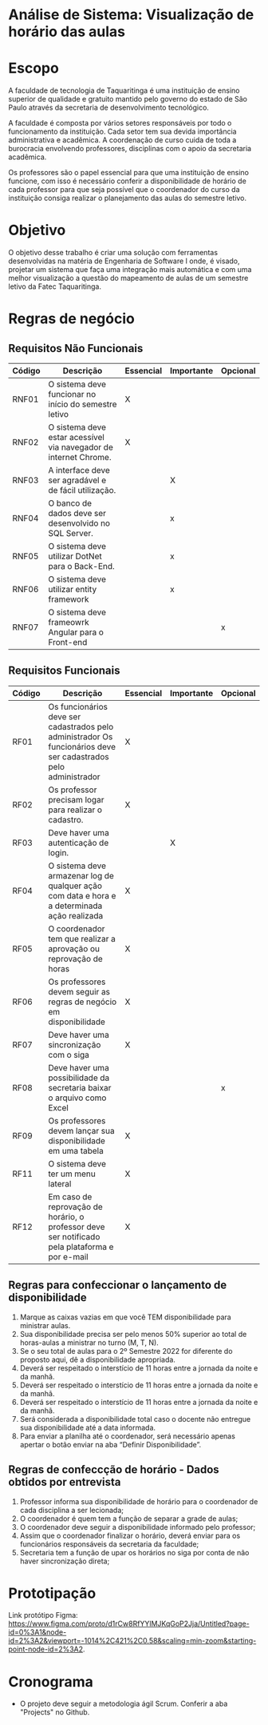 # Análise de Sistema: Visualização de horário das aulas

# Escopo

A faculdade de tecnologia de Taquaritinga é uma instituição de ensino superior de qualidade e gratuito mantido pelo governo do estado de São Paulo através da secretaria de desenvolvimento tecnológico. 

A faculdade é composta por vários setores responsáveis por todo o funcionamento da instituição. Cada setor tem sua devida importância administrativa e acadêmica. A coordenação de curso cuida de toda a burocracia envolvendo professores, disciplinas com o apoio da secretaria acadêmica. 

Os professores são o papel essencial para que uma instituição de ensino funcione, com isso é necessário conferir a disponibilidade de horário de cada professor para que seja possível que o coordenador do curso da instituição consiga realizar o planejamento das aulas do semestre letivo.

# Objetivo

O objetivo desse trabalho é criar uma solução com ferramentas desenvolvidas na matéria de Engenharia de Software I onde, é visado, projetar um sistema que faça uma integração mais automática e com uma melhor visualização a questão do mapeamento de aulas de um semestre letivo da Fatec Taquaritinga. 

# Regras de negócio

## Requisitos Não Funcionais

| Código  | Descrição  | Essencial  | Importante   | Opcional| 
| ------  | ---------  | ---------  | ----------   | -------- |
| RNF01   | O sistema deve funcionar no início do semestre letivo |X|||
| RNF02   | O sistema deve estar acessível via navegador de internet Chrome. |X|||
| RNF03   | A interface deve ser agradável e de fácil utilização.  ||X||
| RNF04   | O banco de dados deve ser desenvolvido no SQL Server.  ||x||
| RNF05   | O sistema deve utilizar DotNet para o Back-End. ||x||
| RNF06   | O sistema deve utilizar entity framework ||x|||   |   |
| RNF07   | O sistema deve frameowrk Angular para o Front-end |||x||


## Requisitos  Funcionais

| Código  | Descrição  | Essencial  | Importante   | Opcional| 
| ------- | --------  | ------- | -------- |  ------- |
| RF01   | Os funcionários deve ser cadastrados pelo administrador Os funcionários deve ser cadastrados pelo administrador  |X|||
| RF02   | Os professor precisam logar para realizar o cadastro. |X|||
| RF03   | Deve haver uma autenticação de login.  ||X||
| RF04   | O sistema deve armazenar log de qualquer ação com data e hora e a determinada ação realizada   |X|||
| RF05   | O coordenador tem que realizar a aprovação ou reprovação de horas |X|||
| RF06   | Os professores devem seguir as regras de negócio em disponibilidade |X|||| 
| RF07   | Deve haver uma sincronização com o siga |X||||
| RF08   | Deve haver uma possibilidade da secretaria baixar o arquivo como Excel|||x||  
| RF09   | Os professores devem lançar sua disponibilidade em uma tabela |X|||| 
| RF11   | O sistema deve ter um menu lateral   |X||||
| RF12   | Em caso de reprovação de horário, o professor deve ser notificado pela plataforma e por e-mail   |X||||

## Regras para confeccionar o lançamento de disponibilidade
1. Marque as caixas vazias em que você TEM disponibilidade para ministrar aulas.
2. Sua disponibilidade precisa ser pelo menos 50% superior ao total de horas-aulas a ministrar no turno (M, T, N).
3. Se o seu total de aulas para o  2º Semestre 2022 for diferente do proposto aqui, dê a disponibilidade apropriada.
4. Deverá ser respeitado o interstício de 11 horas entre a jornada da noite e da manhã.
5. Deverá ser respeitado o interstício de 11 horas entre a jornada da noite e da manhã.
6. Deverá ser respeitado o interstício de 11 horas entre a jornada da noite e da manhã.
7. Será considerada a disponibilidade total caso o docente não entregue sua disponibilidade até a data informada.
8. Para enviar a planilha até o coordenador, será necessário apenas apertar o botão enviar na aba “Definir Disponibilidade”.

## Regras de confeccção de horário - Dados obtidos por entrevista

1. Professor informa sua disponibilidade de horário para o coordenador de cada disciplina a ser lecionada;
2. O coordenador é quem tem a função de separar a grade de aulas;
3. O coordenador deve seguir a disponibilidade informado pelo professor;
4. Assim que o coordenador finalizar o horário, deverá enviar para os funcionários responsáveis da secretaria da faculdade;
5. Secretaria tem a função de upar os horários no siga por conta de não haver sincronização direta;

# Prototipação

Link protótipo Figma: https://www.figma.com/proto/d1rCw8RfYYlMJKqGoP2Jja/Untitled?page-id=0%3A1&node-id=2%3A2&viewport=-1014%2C421%2C0.58&scaling=min-zoom&starting-point-node-id=2%3A2.

# Cronograma

- O projeto deve seguir a metodologia ágil Scrum. Conferir a aba "Projects" no Github.
